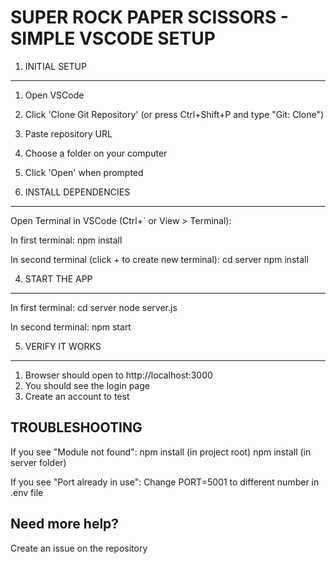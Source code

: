 SUPER ROCK PAPER SCISSORS - SIMPLE VSCODE SETUP
=============================================

1. INITIAL SETUP
---------------
1. Open VSCode
2. Click 'Clone Git Repository' (or press Ctrl+Shift+P and type "Git: Clone")
3. Paste repository URL
4. Choose a folder on your computer
5. Click 'Open' when prompted

2. INSTALL DEPENDENCIES
---------------------
Open Terminal in VSCode (Ctrl+` or View > Terminal):

In first terminal:
npm install

In second terminal (click + to create new terminal):
cd server
npm install


4. START THE APP
--------------
In first terminal:
cd server
node server.js

In second terminal:
npm start

5. VERIFY IT WORKS
----------------
1. Browser should open to http://localhost:3000
2. You should see the login page
3. Create an account to test

TROUBLESHOOTING
--------------
If you see "Module not found":
npm install (in project root)
npm install (in server folder)

If you see "Port already in use":
Change PORT=5001 to different number in .env file

Need more help?
--------------
Create an issue on the repository